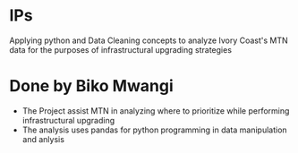 # IPs
Applying python and Data Cleaning concepts to analyze Ivory Coast's MTN data for the purposes of infrastructural upgrading strategies
# Done by Biko Mwangi
- The Project assist MTN in analyzing where to prioritize while performing infrastructural upgrading
- The analysis uses pandas for python programming in data manipulation and anlysis
